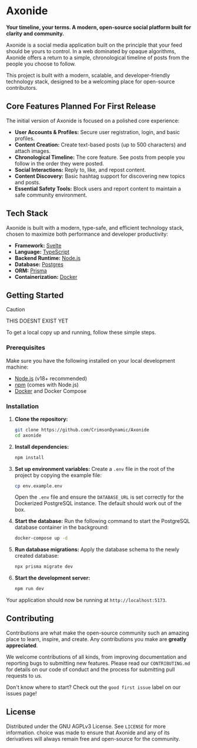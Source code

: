 # Axonide

**Your timeline, your terms. A modern, open-source social platform built for clarity and community.**

Axonide is a social media application built on the principle that your feed should be yours to control. In a web dominated by opaque algorithms, Axonide offers a return to a simple, chronological timeline of posts from the people you choose to follow.

This project is built with a modern, scalable, and developer-friendly technology stack, designed to be a welcoming place for open-source contributors.

## Core Features Planned For First Release

The initial version of Axonide is focused on a polished core experience:

  - **User Accounts & Profiles:** Secure user registration, login, and basic profiles.
  - **Content Creation:** Create text-based posts (up to 500 characters) and attach images.
  - **Chronological Timeline:** The core feature. See posts from people you follow in the order they were posted.
  - **Social Interactions:** Reply to, like, and repost content.
  - **Content Discovery:** Basic hashtag support for discovering new topics and posts.
  - **Essential Safety Tools:** Block users and report content to maintain a safe community environment.

## Tech Stack

Axonide is built with a modern, type-safe, and efficient technology stack, chosen to maximize both performance and developer productivity:

  - **Framework:** [Svelte](https://kit.svelte.dev/)
  - **Language:** [TypeScript](https://www.typescriptlang.org/)
  - **Backend Runtime:** [Node.js](https://nodejs.org/)
  - **Database:** [Postgres](https://www.postgresql.org/)
  - **ORM:** [Prisma](https://www.prisma.io/)
  - **Containerization:** [Docker](https://www.docker.com/)

## Getting Started
> [!CAUTION]
> THIS DOESNT EXIST YET

To get a local copy up and running, follow these simple steps.

### Prerequisites

Make sure you have the following installed on your local development machine:

  - [Node.js](https://nodejs.org/en/) (v18+ recommended)
  - [npm](https://www.npmjs.com/) (comes with Node.js)
  - [Docker](https://www.docker.com/products/docker-desktop/) and Docker Compose

### Installation

1.  **Clone the repository:** 
    ```sh
    git clone https://github.com/CrimsonDynamic/Axonide
    cd axonide
    ```

2.  **Install dependencies:**

    ```sh
    npm install
    ```

3.  **Set up environment variables:**
    Create a `.env` file in the root of the project by copying the example file:

    ```sh
    cp env.example.env
    ```

    Open the `.env` file and ensure the `DATABASE_URL` is set correctly for the Dockerized PostgreSQL instance. The default should work out of the box.

4.  **Start the database:**
    Run the following command to start the PostgreSQL database container in the background:

    ```sh
    docker-compose up -d
    ```

5.  **Run database migrations:**
    Apply the database schema to the newly created database:

    ```sh
    npx prisma migrate dev
    ```

6.  **Start the development server:**

    ```sh
    npm run dev
    ```

Your application should now be running at `http://localhost:5173`.

## Contributing

Contributions are what make the open-source community such an amazing place to learn, inspire, and create. Any contributions you make are **greatly appreciated**.

We welcome contributions of all kinds, from improving documentation and reporting bugs to submitting new features. Please read our `CONTRIBUTING.md` for details on our code of conduct and the process for submitting pull requests to us.

Don't know where to start? Check out the `good first issue` label on our issues page!

## License

Distributed under the GNU AGPLv3 License. See `LICENSE` for more information. choice was made to ensure that Axonide and any of its derivatives will always remain free and open-source for the community.
